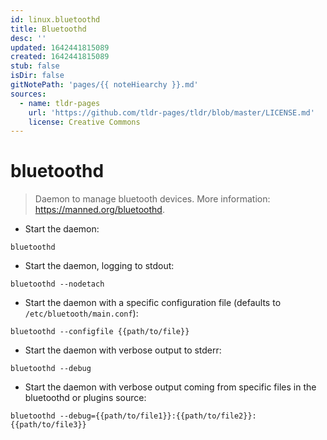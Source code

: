 ```yaml
---
id: linux.bluetoothd
title: Bluetoothd
desc: ''
updated: 1642441815089
created: 1642441815089
stub: false
isDir: false
gitNotePath: 'pages/{{ noteHiearchy }}.md'
sources:
  - name: tldr-pages
    url: 'https://github.com/tldr-pages/tldr/blob/master/LICENSE.md'
    license: Creative Commons
---
```

# bluetoothd

> Daemon to manage bluetooth devices.
> More information: <https://manned.org/bluetoothd>.

- Start the daemon:

`bluetoothd`

- Start the daemon, logging to stdout:

`bluetoothd --nodetach`

- Start the daemon with a specific configuration file (defaults to `/etc/bluetooth/main.conf`):

`bluetoothd --configfile {{path/to/file}}`

- Start the daemon with verbose output to stderr:

`bluetoothd --debug`

- Start the daemon with verbose output coming from specific files in the bluetoothd or plugins source:

`bluetoothd --debug={{path/to/file1}}:{{path/to/file2}}:{{path/to/file3}}`

